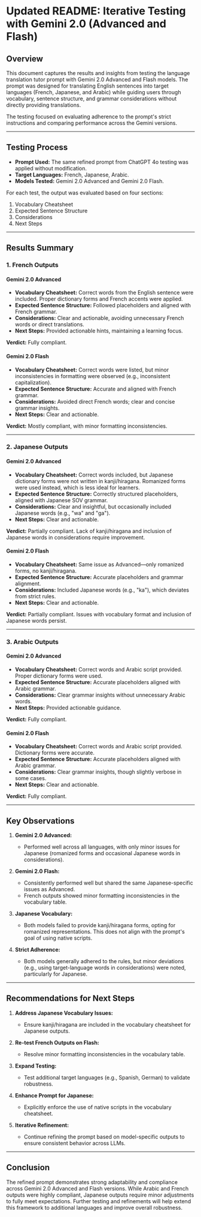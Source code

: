 # Updated README: Iterative Testing with Gemini 2.0 (Advanced and Flash)

## Overview

This document captures the results and insights from testing the language translation tutor prompt with Gemini 2.0 Advanced and Flash models. The prompt was designed for translating English sentences into target languages (French, Japanese, and Arabic) while guiding users through vocabulary, sentence structure, and grammar considerations without directly providing translations.

The testing focused on evaluating adherence to the prompt's strict instructions and comparing performance across the Gemini versions.

---

## Testing Process

- **Prompt Used:** The same refined prompt from ChatGPT 4o testing was applied without modification.
- **Target Languages:** French, Japanese, Arabic.
- **Models Tested:** Gemini 2.0 Advanced and Gemini 2.0 Flash.

For each test, the output was evaluated based on four sections:
1. Vocabulary Cheatsheet
2. Expected Sentence Structure
3. Considerations
4. Next Steps

---

## Results Summary

### **1. French Outputs**

#### **Gemini 2.0 Advanced**
- **Vocabulary Cheatsheet:** Correct words from the English sentence were included. Proper dictionary forms and French accents were applied.
- **Expected Sentence Structure:** Followed placeholders and aligned with French grammar.
- **Considerations:** Clear and actionable, avoiding unnecessary French words or direct translations.
- **Next Steps:** Provided actionable hints, maintaining a learning focus.

**Verdict:** Fully compliant.

#### **Gemini 2.0 Flash**
- **Vocabulary Cheatsheet:** Correct words were listed, but minor inconsistencies in formatting were observed (e.g., inconsistent capitalization).
- **Expected Sentence Structure:** Accurate and aligned with French grammar.
- **Considerations:** Avoided direct French words; clear and concise grammar insights.
- **Next Steps:** Clear and actionable.

**Verdict:** Mostly compliant, with minor formatting inconsistencies.

---

### **2. Japanese Outputs**

#### **Gemini 2.0 Advanced**
- **Vocabulary Cheatsheet:** Correct words included, but Japanese dictionary forms were not written in kanji/hiragana. Romanized forms were used instead, which is less ideal for learners.
- **Expected Sentence Structure:** Correctly structured placeholders, aligned with Japanese SOV grammar.
- **Considerations:** Clear and insightful, but occasionally included Japanese words (e.g., "wa" and "ga").
- **Next Steps:** Clear and actionable.

**Verdict:** Partially compliant. Lack of kanji/hiragana and inclusion of Japanese words in considerations require improvement.

#### **Gemini 2.0 Flash**
- **Vocabulary Cheatsheet:** Same issue as Advanced—only romanized forms, no kanji/hiragana.
- **Expected Sentence Structure:** Accurate placeholders and grammar alignment.
- **Considerations:** Included Japanese words (e.g., "ka"), which deviates from strict rules.
- **Next Steps:** Clear and actionable.

**Verdict:** Partially compliant. Issues with vocabulary format and inclusion of Japanese words persist.

---

### **3. Arabic Outputs**

#### **Gemini 2.0 Advanced**
- **Vocabulary Cheatsheet:** Correct words and Arabic script provided. Proper dictionary forms were used.
- **Expected Sentence Structure:** Accurate placeholders aligned with Arabic grammar.
- **Considerations:** Clear grammar insights without unnecessary Arabic words.
- **Next Steps:** Provided actionable guidance.

**Verdict:** Fully compliant.

#### **Gemini 2.0 Flash**
- **Vocabulary Cheatsheet:** Correct words and Arabic script provided. Dictionary forms were accurate.
- **Expected Sentence Structure:** Accurate placeholders aligned with Arabic grammar.
- **Considerations:** Clear grammar insights, though slightly verbose in some cases.
- **Next Steps:** Clear and actionable.

**Verdict:** Fully compliant.

---

## Key Observations

1. **Gemini 2.0 Advanced:**
   - Performed well across all languages, with only minor issues for Japanese (romanized forms and occasional Japanese words in considerations).

2. **Gemini 2.0 Flash:**
   - Consistently performed well but shared the same Japanese-specific issues as Advanced.
   - French outputs showed minor formatting inconsistencies in the vocabulary table.

3. **Japanese Vocabulary:**
   - Both models failed to provide kanji/hiragana forms, opting for romanized representations. This does not align with the prompt's goal of using native scripts.

4. **Strict Adherence:**
   - Both models generally adhered to the rules, but minor deviations (e.g., using target-language words in considerations) were noted, particularly for Japanese.

---

## Recommendations for Next Steps

1. **Address Japanese Vocabulary Issues:**
   - Ensure kanji/hiragana are included in the vocabulary cheatsheet for Japanese outputs.

2. **Re-test French Outputs on Flash:**
   - Resolve minor formatting inconsistencies in the vocabulary table.

3. **Expand Testing:**
   - Test additional target languages (e.g., Spanish, German) to validate robustness.

4. **Enhance Prompt for Japanese:**
   - Explicitly enforce the use of native scripts in the vocabulary cheatsheet.

5. **Iterative Refinement:**
   - Continue refining the prompt based on model-specific outputs to ensure consistent behavior across LLMs.

---

## Conclusion

The refined prompt demonstrates strong adaptability and compliance across Gemini 2.0 Advanced and Flash versions. While Arabic and French outputs were highly compliant, Japanese outputs require minor adjustments to fully meet expectations. Further testing and refinements will help extend this framework to additional languages and improve overall robustness.